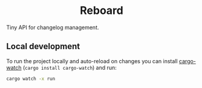 <div align="center">

# Reboard

</div>

Tiny API for changelog management.

## Local development

To run the project locally and auto-reload on changes you can install [cargo-watch](https://github.com/watchexec/cargo-watch)
(`cargo install cargo-watch`) and run:

```bash
cargo watch -x run
```
